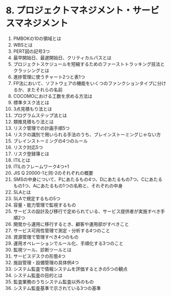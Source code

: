 # 8. プロジェクトマネジメント・サービスマネジメント

1. PMBOKの10の領域とは
2. WBSとは
3. PERT図の記号3つ
4. 最早開始日、最遅開始日、クリティカルパスとは
5. プロジェクトスケジュールを短縮するためのファーストトラッキング技法とクラッシングとは
6. 進捗管理に使うチャート2つと表1つ
7. FP法において、ソフトウェアの機能をいくつのファンクションタイプに分けるか、またそれらの名前
8. COCOMOにおける工数を求める方法は
9. 標準タスク法とは
10. 3点見積もり法とは
11. プログラムステップ法とは
12. 類推見積もり法とは
13. リスク管理での計画手順5つ
14. リスクの識別で用いられる手法のうち、ブレインストーミングじゃない方
15. ブレインストーミングの4つのルール
16. リスク対応5つ
17. リスク登録簿とは
18. ITILとは
19. ITILのフレームワーク4つ+1
20. JIS Q 20000-1と同-2のそれぞれの概要
21. SMSの中身について、Pにあたるもの4つ、Dにあたるもの7つ、Cにあたるもの1つ、Aにあたるもの1つの名称と、それぞれの中身
22. SLAとは
23. SLAで規定するもの5つ
24. 容量・能力管理で監視するもの
25. サービスの設計及び移行で定められている、サービス提供者が実施すべき手順2つ
26. 開発から運用に移行するとき、顧客や運用部がすべきこと
27. サービス可用性管理で測定・分析する4つのこと
28. 資源管理で管理すべき4つのもの
29. 運用オペレーションでルール化、手順化する3つのこと
30. 監視ツール、診断ツールとは
31. サービスデスクの形態4つ
32. 施設管理・設備管理の具体例4つ
33. システム監査で情報システムを評価するときの5つの観点
34. システム監査の目的とは
35. 監査業務のうちシステム監査以外のもの
36. システム監査基準で示されている3つの基準
